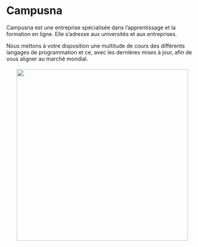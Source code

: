 # Campusna
Campusna est une entreprise spécialisée dans l’apprentissage et la formation en ligne. Elle s’adresse aux universités et aux entreprises.

Nous mettons à votre disposition une multitude de cours des différents langages de programmation et ce, avec les dernières mises à jour, afin de vous aligner au marché mondial.

<center><img style="margin-top: 5px; width: 450px;" src="http://campusna.com/wp-content/uploads/2021/04/Logo-campusna-A.png"></center>
